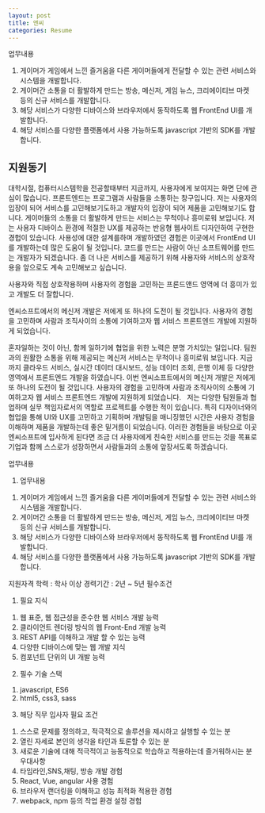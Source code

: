 ```yaml
---
layout: post
title: 엔씨
categories: Resume
---
```





 업무내용
1) 게이머가 게임에서 느낀 즐거움을 다른 게이머들에게 전달할 수 있는 관련 서비스와 시스템을 개발합니다.
2) 게이머간 소통을 더 활발하게 만드는 방송, 메신저, 게임 뉴스, 크리에이티브 마켓 등의 신규 서비스를 개발합니다.
3) 해당 서비스가 다양한 디바이스와 브라우저에서 동작하도록 웹 FrontEnd UI를 개발합니다.
4) 해당 서비스를 다양한 플랫폼에서 사용 가능하도록 javascript 기반의 SDK를 개발합니다.

## 지원동기
대학시절, 컴퓨터시스템학을 전공할때부터 지금까지, 사용자에게 보여지는 화면 단에 관심이 많습니다. 프론트엔드는 프로그램과 사람들을 소통하는 창구입니다. 저는 사용자의 입장이 되어 서비스를 고민해보기도하고 개발자의 입장이 되어 제품을 고민해보기도 합니다. 게이머들의 소통을 더 활발하게 만드는 서비스는 무척이나 흥미로워 보입니다. 저는 사용자 디바이스 환경에 적절한 UX를 제공하는 반응형 웹사이트 디자인하여 구현한 경헙이 있습니다. 사용성에 대한 설계를하며 개발하였던 경험은 이곳에서 FrontEnd UI를 개발하는데 많은 도움이 될 것입니다. 코드를 만드는 사람이 아닌 소프트웨어를 만드는 개발자가 되겠습니다. 좀 더 나은 서비스를 제공하기 위해 사용자와 서비스의 상호작용을 앞으로도 계속 고민해보고 싶습니다. 


사용자와 직접 상호작용하며 사용자의 경험을 고민하는 프론드앤드 영역에 더 흥미가 있고 개발도 더 잘합니다. 

엔씨소프트에서의 메신저 개발은 저에게 또 하나의 도전이 될 것입니다. 사용자의 경험을 고민하며 사람과 조직사이의 소통에 기여하고자 웹 서비스 프론트엔드 개발에 지원하게 되었습니다.



혼자일하는 것이 아닌, 함께 일하기에 협업을 위한 노력은 분명 가치있는 일입니다. 팀원과의 원활한 소통을 위해 제공되는 메신저 서비스는 무척이나 흥미로워 보입니다. 지금까지 클라우드 서비스, 실시간 데이터 대시보드, 성능 데이터 조회, 은행 이체 등 다양한 영역에서 프론트엔드 개발을 하였습니다. 이번 엔씨소프트에서의 메신저 개발은 저에게 또 하나의 도전이 될 것입니다. 사용자의 경험을 고민하며 사람과 조직사이의 소통에 기여하고자 웹 서비스 프론트엔드 개발에 지원하게 되었습니다.
 
저는 다양한 팀원들과 협업하며 실무 책임자로서의 역할로 프로젝트를 수행한 적이 있습니다. 특히 디자이너와의 협업을 통해 UI와 UX를 고민하고 기획하며 개발팀을 매니징했던 시간은 사용자 경험을 이해하며 제품을 개발하는데 좋은 밑거름이 되었습니다. 이러한 경험들을 바탕으로 이곳 엔씨소프트에 입사하게 된다면 조금 더 사용자에게 친숙한 서비스를 만드는 것을 목표로 기업과 함께 스스로가 성장하면서 사람들과의 소통에 앞장서도록 하겠습니다.



업무내용
1. 업무내용
1) 게이머가 게임에서 느낀 즐거움을 다른 게이머들에게 전달할 수 있는 관련 서비스와 시스템을 개발합니다.
2) 게이머간 소통을 더 활발하게 만드는 방송, 메신저, 게임 뉴스, 크리에이티브 마켓 등의 신규 서비스를 개발합니다.
3) 해당 서비스가 다양한 디바이스와 브라우저에서 동작하도록 웹 FrontEnd UI를 개발합니다.
4) 해당 서비스를 다양한 플랫폼에서 사용 가능하도록 javascript 기반의 SDK를 개발합니다.

지원자격
학력 : 학사 이상
경력기간 : 2년 ~ 5년
필수조건
1. 필요 지식
1) 웹 표준, 웹 접근성을 준수한 웹 서비스 개발 능력
2) 클라이언트 렌더링 방식의 웹 Front-End 개발 능력
3) REST API를 이해하고 개발 할 수 있는 능력
3) 다양한 디바이스에 맞는 웹 개발 지식
4) 컴포넌트 단위의 UI 개발 능력

2. 필수 기술 스택
1) javascript, ES6
2) html5, css3, sass


3. 해당 직무 입사자 필요 조건
1) 스스로 문제를 정의하고, 적극적으로 솔루션을 제시하고 실행할 수 있는 분
2) 열린 자세로 본인의 생각을 타인과 토론할 수 있는 분
3) 새로운 기술에 대해 적극적이고 능동적으로 학습하고 적용하는데 즐거워하시는 분
우대사항
1) 타임라인,SNS,채팅, 방송 개발 경험
2) React, Vue, angular 사용 경험
3) 브라우저 랜더링을 이해하고 성능 최적화 적용한 경험
4) webpack, npm 등의 작업 환경 설정 경험